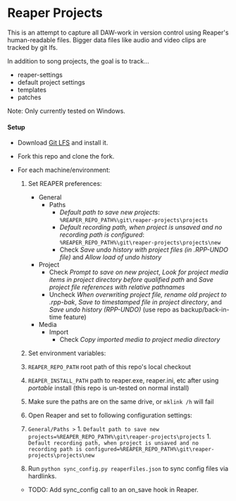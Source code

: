 # Reaper Projects

This is an attempt to capture all DAW-work in version control using Reaper's human-readable files.
Bigger data files like audio and video clips are tracked by git lfs.

In addition to song projects, the goal is to track...

- reaper-settings
- default project settings
- templates
- patches

Note: Only currently tested on Windows.

#### Setup

* Download [Git LFS](https://git-lfs.github.com/) and install it.
* Fork this repo and clone the fork.
* For each machine/environment: 

  1. Set REAPER preferences:

      * General
        * Paths
          * *Default path to save new projects*: `%REAPER_REPO_PATH%\git\reaper-projects\projects`
          * *Default recording path, when project is unsaved and no recording path is configured*: `%REAPER_REPO_PATH%\git\reaper-projects\projects\new`
          * Check *Save undo history with project files (in .RPP-UNDO file)* and *Allow load of undo history*
      * Project
        * Check *Prompt to save on new project*, *Look for project media items in project directory before qualified path* and *Save project file references with relative pathnames*
        * Uncheck *When overwriting project file, rename old project to .rpp-bak*, *Save to timestamped file in project directory*, and *Save undo history (RPP-UNDO)* (use repo as backup/back-in-time feature)
      * Media
        * Import
          * Check *Copy imported media to project media directory*

  1. Set environment variables:
    1. `REAPER_REPO_PATH` root path of this repo's local checkout
    1. `REAPER_INSTALL_PATH` path to reaper.exe, reaper.ini, etc after using *portable* install (this repo is un-tested on normal install)
    1. Make sure the paths are on the same drive, or `mklink /h` will fail 
  1. Open Reaper and set to following configuration settings:
    1. `General/Paths >`
      1. `Default path to save new projects=%REAPER_REPO_PATH%\git\reaper-projects\projects`
      1. `Default recording path, when project is unsaved and no recording path is configured=%REAPER_REPO_PATH%\git\reaper-projects\projects\new`
  1. Run `python sync_config.py reaperFiles.json` to sync config files via hardlinks. 
    * TODO: Add sync_config call to an on_save hook in Reaper.
